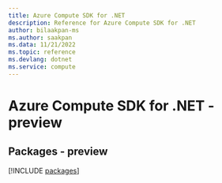 ```yaml
---
title: Azure Compute SDK for .NET
description: Reference for Azure Compute SDK for .NET
author: bilaakpan-ms
ms.author: saakpan
ms.data: 11/21/2022
ms.topic: reference
ms.devlang: dotnet
ms.service: compute
---
```

# Azure Compute SDK for .NET - preview
## Packages - preview
[!INCLUDE [packages](compute-index.md)]